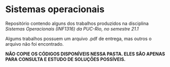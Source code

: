 # Sistemas operacionais

Repositório contendo alguns dos trabalhos produzidos na disciplina *Sistemas Operacionais (INF1316)
da PUC-Rio, no semestre 21.1*

Algums trabalhos possuem um arquivo .pdf de entrega, mas outros o arquivo não foi encontrado.

**NÃO COPIE OS CÓDIGOS DISPONÍVEIS NESSA PASTA. ELES SÃO APENAS PARA CONSULTA E ESTUDO DE SOLUÇÕES POSSÍVEIS.**
